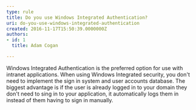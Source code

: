 ```yaml
---
type: rule
title: Do you use Windows Integrated Authentication?
uri: do-you-use-windows-integrated-authentication
created: 2016-11-17T15:50:39.0000000Z
authors:
- id: 1
  title: Adam Cogan

---
```


Windows Integrated Authentication is the preferred option for use with intranet applications. When using Windows Integrated security, you don't need to implement the sign in system and user accounts database. The biggest advantage is if the user is already logged in to your domain they don't need to sing in to your application, it automatically logs them in instead of them having to sign in manually.
